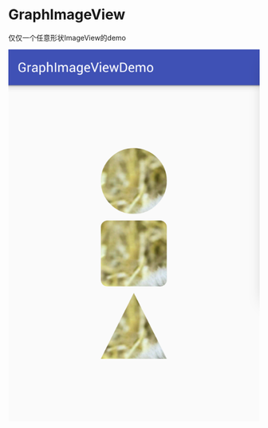 # GraphImageView
仅仅一个任意形状ImageView的demo

![Image](https://github.com/msilemsile/GraphImageView/blob/master/demo.png)  
